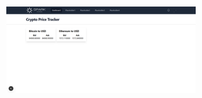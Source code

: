 <p float="left">
  <img align="top" src="https://github.com/GabrielLim01/CryptoPriceTicker/blob/main/crypto-price-ticker/public/dashboard.png" width="800" /> 
</p>
